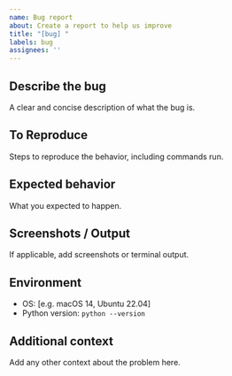 ```yaml
---
name: Bug report
about: Create a report to help us improve
title: "[bug] "
labels: bug
assignees: ''
---
```


## Describe the bug
A clear and concise description of what the bug is.

## To Reproduce
Steps to reproduce the behavior, including commands run.

## Expected behavior
What you expected to happen.

## Screenshots / Output
If applicable, add screenshots or terminal output.

## Environment
- OS: [e.g. macOS 14, Ubuntu 22.04]
- Python version: `python --version`

## Additional context
Add any other context about the problem here.

